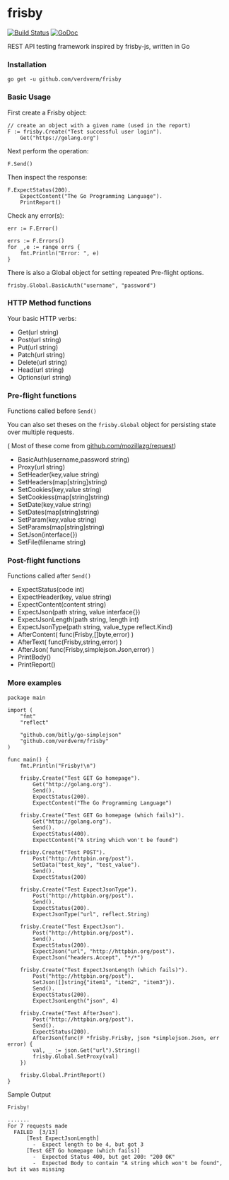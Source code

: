 # frisby

[![Build Status](https://travis-ci.org/verdverm/frisby.svg?branch=master)](https://travis-ci.org/verdverm/frisby)
[![GoDoc](https://godoc.org/github.com/verdverm/frisby?status.svg)](https://godoc.org/github.com/verdverm/frisby)

REST API testing framework inspired by frisby-js, written in Go

### Installation

```
go get -u github.com/verdverm/frisby
```

### Basic Usage

First create a Frisby object:

```
// create an object with a given name (used in the report)
F := frisby.Create("Test successful user login").
    Get("https://golang.org")
```

Next perform the operation:

```
F.Send()
```

Then inspect the response:

```
F.ExpectStatus(200).
    ExpectContent("The Go Programming Language").
    PrintReport()
```

Check any error(s):

`err := F.Error()`

```
errs := F.Errors()
for _,e := range errs {
	fmt.Println("Error: ", e)
}
```

There is also a Global object for setting repeated Pre-flight options.

```
frisby.Global.BasicAuth("username", "password")
```

### HTTP Method functions

Your basic HTTP verbs:

* Get(url string)
* Post(url string)
* Put(url string)
* Patch(url string)
* Delete(url string)
* Head(url string)
* Options(url string)

### Pre-flight functions

Functions called before `Send()`

You can also set theses on the `frisby.Global` object for persisting state over multiple requests.

( Most of these come from [github.com/mozillazg/request](https://github.com/mozillazg/request))

* BasicAuth(username,password string)
* Proxy(url string)
* SetHeader(key,value string)
* SetHeaders(map[string]string)
* SetCookies(key,value string)
* SetCookiess(map[string]string)
* SetDate(key,value string)
* SetDates(map[string]string)
* SetParam(key,value string)
* SetParams(map[string]string)
* SetJson(interface{})
* SetFile(filename string)


### Post-flight functions

Functions called after `Send()`

* ExpectStatus(code int)
* ExpectHeader(key, value string)
* ExpectContent(content string)
* ExpectJson(path string, value interface{})
* ExpectJsonLength(path string, length int)
* ExpectJsonType(path string, value_type reflect.Kind)
* AfterContent( func(Frisby,[]byte,error) )
* AfterText( func(Frisby,string,error) )
* AfterJson( func(Frisby,simplejson.Json,error) )
* PrintBody()
* PrintReport()


### More examples

```
package main

import (
	"fmt"
	"reflect"

	"github.com/bitly/go-simplejson"
	"github.com/verdverm/frisby"
)

func main() {
	fmt.Println("Frisby!\n")

	frisby.Create("Test GET Go homepage").
		Get("http://golang.org").
		Send().
		ExpectStatus(200).
		ExpectContent("The Go Programming Language")

	frisby.Create("Test GET Go homepage (which fails)").
		Get("http://golang.org").
		Send().
		ExpectStatus(400).
		ExpectContent("A string which won't be found")

	frisby.Create("Test POST").
		Post("http://httpbin.org/post").
		SetData("test_key", "test_value").
		Send().
		ExpectStatus(200)

	frisby.Create("Test ExpectJsonType").
		Post("http://httpbin.org/post").
		Send().
		ExpectStatus(200).
		ExpectJsonType("url", reflect.String)

	frisby.Create("Test ExpectJson").
		Post("http://httpbin.org/post").
		Send().
		ExpectStatus(200).
		ExpectJson("url", "http://httpbin.org/post").
		ExpectJson("headers.Accept", "*/*")

	frisby.Create("Test ExpectJsonLength (which fails)").
		Post("http://httpbin.org/post").
		SetJson([]string{"item1", "item2", "item3"}).
		Send().
		ExpectStatus(200).
		ExpectJsonLength("json", 4)

	frisby.Create("Test AfterJson").
		Post("http://httpbin.org/post").
		Send().
		ExpectStatus(200).
		AfterJson(func(F *frisby.Frisby, json *simplejson.Json, err error) {
		val, _ := json.Get("url").String()
		frisby.Global.SetProxy(val)
	})

	frisby.Global.PrintReport()
}

```

Sample Output

```
Frisby!

.......
For 7 requests made
  FAILED  [3/13]
      [Test ExpectJsonLength]
        -  Expect length to be 4, but got 3
      [Test GET Go homepage (which fails)]
        -  Expected Status 400, but got 200: "200 OK"
        -  Expected Body to contain "A string which won't be found", but it was missing
```
